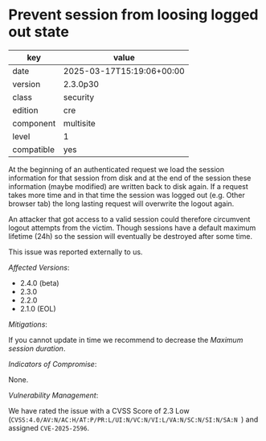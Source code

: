 [//]: # (werk v2)
# Prevent session from loosing logged out state

key        | value
---------- | ---
date       | 2025-03-17T15:19:06+00:00
version    | 2.3.0p30
class      | security
edition    | cre
component  | multisite
level      | 1
compatible | yes

At the beginning of an authenticated request we load the session information for that session from disk and at the end of the session these information (maybe modified) are written back to disk again.
If a request takes more time and in that time the session was logged out (e.g. Other browser tab) the long lasting request will overwrite the logout again.

An attacker that got access to a valid session could therefore circumvent logout attempts from the victim.
Though sessions have a default maximum lifetime (24h) so the session will eventually be destroyed after some time.

This issue was reported externally to us.

*Affected Versions*:

* 2.4.0 (beta)
* 2.3.0
* 2.2.0
* 2.1.0 (EOL)

*Mitigations*:

If you cannot update in time we recommend to decrease the *Maximum session duration*.

*Indicators of Compromise*:

None.

*Vulnerability Management*:

We have rated the issue with a CVSS Score of 2.3 Low (`CVSS:4.0/AV:N/AC:H/AT:P/PR:L/UI:N/VC:N/VI:L/VA:N/SC:N/SI:N/SA:N `) and assigned `CVE-2025-2596`.